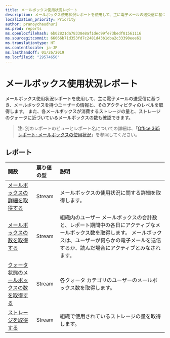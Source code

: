 ```yaml
---
title: メールボックス使用状況レポート
description: メールボックス使用状況レポートを使用して、主に電子メールの送受信に基づき、メールボックスを持つユーザーの情報と、そのアクティビティのレベルを取得します。 また、各メールボックスが消費するストレージの量と、ストレージのクォータに近づいているメールボックスの数も確認できます。
localization_priority: Priority
author: pranoychaudhuri
ms.prod: reports
ms.openlocfilehash: 6b02821da78338e8af1dec99fe73bedf81561116
ms.sourcegitcommit: 66066b71d353fd7c2481d43b1dba2c33390eee61
ms.translationtype: HT
ms.contentlocale: ja-JP
ms.lasthandoff: 01/26/2019
ms.locfileid: "29574650"
---
```

# <a name="mailbox-usage-reports"></a>メールボックス使用状況レポート

メールボックス使用状況レポートを使用して、主に電子メールの送受信に基づき、メールボックスを持つユーザーの情報と、そのアクティビティのレベルを取得します。 また、各メールボックスが消費するストレージの量と、ストレージのクォータに近づいているメールボックスの数も確認できます。

> **注:** 別のレポートのビューとレポート名についての詳細は、「[Office 365 レポート: メールボックスの使用状況](https://support.office.com/client/Mailbox-usage-beffbe01-ce2d-4614-9ae5-7898868e2729)」を参照してください。

## <a name="reports"></a>レポート

| 関数                                 | 戻り値の型 | 説明                              |
| :--------------------------------------- | :---------- | :--------------------------------------- |
| [メールボックスの詳細を取得する](../api/reportroot-getmailboxusagedetail.md) | Stream      | メールボックスの使用状況に関する詳細を取得します。         |
| [メールボックスの数を取得する](../api/reportroot-getmailboxusagemailboxcounts.md) | Stream      | 組織内のユーザー メールボックスの合計数と、レポート期間中の各日にアクティブなメールボックス数を取得します。 メールボックスは、ユーザーが何らかの電子メールを送信するか、読んだ場合にアクティブとみなされます。 |
| [クォータ状態のメールボックスの数を取得する](../api/reportroot-getmailboxusagequotastatusmailboxcounts.md) | Stream      | 各クォータ カテゴリのユーザーのメールボックス数を取得します。 |
| [ストレージを取得する](../api/reportroot-getmailboxusagestorage.md) | Stream      | 組織で使用されているストレージの量を取得します。 |
